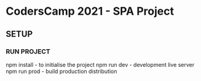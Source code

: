 # CodersCamp 2021 - SPA Project

## SETUP

### RUN PROJECT

npm install - to initialise the project
npm run dev - development live server
npm run prod - build production distribution

